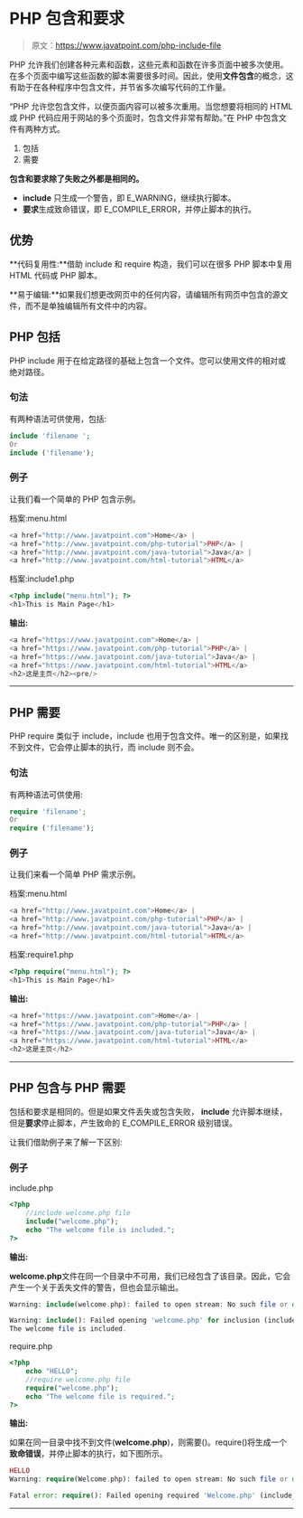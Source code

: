 # PHP 包含和要求

> 原文：<https://www.javatpoint.com/php-include-file>

PHP 允许我们创建各种元素和函数，这些元素和函数在许多页面中被多次使用。在多个页面中编写这些函数的脚本需要很多时间。因此，使用**文件包含**的概念，这有助于在各种程序中包含文件，并节省多次编写代码的工作量。

“PHP 允许您包含文件，以便页面内容可以被多次重用。当您想要将相同的 HTML 或 PHP 代码应用于网站的多个页面时，包含文件非常有帮助。”在 PHP 中包含文件有两种方式。

1.  包括
2.  需要

**包含和要求除了失败之外都是相同的。**

*   **include** 只生成一个警告，即 E_WARNING，继续执行脚本。
*   **要求**生成致命错误，即 E_COMPILE_ERROR，并停止脚本的执行。

## 优势

**代码复用性:**借助 include 和 require 构造，我们可以在很多 PHP 脚本中复用 HTML 代码或 PHP 脚本。

**易于编辑:**如果我们想更改网页中的任何内容，请编辑所有网页中包含的源文件，而不是单独编辑所有文件中的内容。

## PHP 包括

PHP include 用于在给定路径的基础上包含一个文件。您可以使用文件的相对或绝对路径。

### 句法

有两种语法可供使用，包括:

```php
include 'filename ';
Or 
include ('filename');

```

### 例子

让我们看一个简单的 PHP 包含示例。

档案:menu.html

```php
<a href="http://www.javatpoint.com">Home</a> |   
<a href="http://www.javatpoint.com/php-tutorial">PHP</a> |   
<a href="http://www.javatpoint.com/java-tutorial">Java</a> |    
<a href="http://www.javatpoint.com/html-tutorial">HTML</a>  

```

档案:include1.php

```php
<?php include("menu.html"); ?>
<h1>This is Main Page</h1>

```

**输出:**

```php
<a href="https://www.javatpoint.com">Home</a> | 
<a href="https://www.javatpoint.com/php-tutorial">PHP</a> | 
<a href="https://www.javatpoint.com/java-tutorial">Java</a> |  
<a href="https://www.javatpoint.com/html-tutorial">HTML</a>
<h2>这是主页</h2><pre/>
```

* * *

## PHP 需要

PHP require 类似于 include，include 也用于包含文件。唯一的区别是，如果找不到文件，它会停止脚本的执行，而 include 则不会。

### 句法

有两种语法可供使用:

```php
require 'filename';
Or 
require ('filename');

```

### 例子

让我们来看一个简单 PHP 需求示例。

档案:menu.html

```php
<a href="http://www.javatpoint.com">Home</a> |   
<a href="http://www.javatpoint.com/php-tutorial">PHP</a> |   
<a href="http://www.javatpoint.com/java-tutorial">Java</a> |    
<a href="http://www.javatpoint.com/html-tutorial">HTML</a>

```

档案:require1.php

```php
<?php require("menu.html"); ?>
<h1>This is Main Page</h1>

```

**输出:**

```php
<a href="https://www.javatpoint.com">Home</a> | 
<a href="https://www.javatpoint.com/php-tutorial">PHP</a> | 
<a href="https://www.javatpoint.com/java-tutorial">Java</a> |  
<a href="https://www.javatpoint.com/html-tutorial">HTML</a>
<h2>这是主页</h2>
```

* * *

## PHP 包含与 PHP 需要

包括和要求是相同的。但是如果文件丢失或包含失败， **include** 允许脚本继续，但是**要求**停止脚本，产生致命的 E_COMPILE_ERROR 级别错误。

让我们借助例子来了解一下区别:

### 例子

include.php

```php
<?php 
	//include welcome.php file 
	include("welcome.php");
	echo "The welcome file is included.";
?>

```

**输出:**

**welcome.php**文件在同一个目录中不可用，我们已经包含了该目录。因此，它会产生一个关于丢失文件的警告，但也会显示输出。

```php
Warning: include(welcome.php): failed to open stream: No such file or directory in C:\xampp\htdocs\program\include.php on line 3

Warning: include(): Failed opening 'welcome.php' for inclusion (include_path='C:\xampp\php\PEAR') in C:\xampp\htdocs\program\include.php on line 3
The welcome file is included.

```

require.php

```php
<?php
	echo "HELLO";
	//require welcome.php file 
	require("welcome.php");
	echo "The welcome file is required.";
?>

```

**输出:**

如果在同一目录中找不到文件(**welcome.php**)，则需要()。require()将生成一个**致命错误**，并停止脚本的执行，如下图所示。

```php
HELLO
Warning: require(Welcome.php): failed to open stream: No such file or directory in C:\xampp\htdocs\program\include.php on line 3

Fatal error: require(): Failed opening required 'Welcome.php' (include_path='C:\xampp\php\PEAR') in C:\xampp\htdocs\program\include.php on line 3

```

* * *